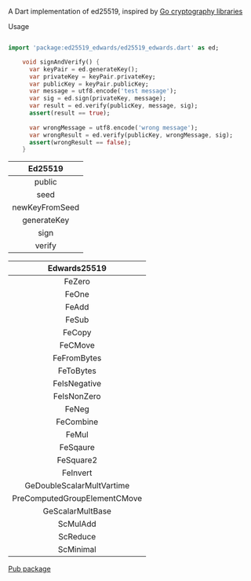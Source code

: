 A Dart implementation of ed25519, inspired by [Go cryptography libraries](https://github.com/golang/crypto/tree/master/ed25519)

Usage
```dart

import 'package:ed25519_edwards/ed25519_edwards.dart' as ed;

    void signAndVerify() {
      var keyPair = ed.generateKey();
      var privateKey = keyPair.privateKey;
      var publicKey = keyPair.publicKey;
      var message = utf8.encode('test message');
      var sig = ed.sign(privateKey, message);
      var result = ed.verify(publicKey, message, sig);
      assert(result == true);
    
      var wrongMessage = utf8.encode('wrong message');
      var wrongResult = ed.verify(publicKey, wrongMessage, sig);
      assert(wrongResult == false);
    }
```
| Ed25519 |
| :---: |
| public |
| seed |
| newKeyFromSeed |
| generateKey |
| sign |
| verify |

| Edwards25519 |
| :---: |
| FeZero |
| FeOne  |
| FeAdd |
| FeSub |
| FeCopy |
| FeCMove |
| FeFromBytes |
| FeToBytes |
| FeIsNegative |
| FeIsNonZero |
| FeNeg |
| FeCombine |
| FeMul |
| FeSqaure |
| FeSquare2 |
| FeInvert |
| GeDoubleScalarMultVartime |
| PreComputedGroupElementCMove |
| GeScalarMultBase |
| ScMulAdd |
| ScReduce |
| ScMinimal |

[Pub package](https://pub.dev/packages/ed25519_edwards)
